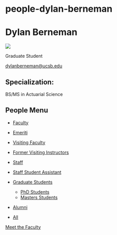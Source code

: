 # people-dylan-berneman

# Dylan Berneman

![](https://www.pstat.ucsb.edu/sites/default/files/styles/people_node/public/people/photo/Dylan%20Benneman_PSTAT_001.jpg?itok=mLWiIrbr)

Graduate Student

[dylanberneman@ucsb.edu](mailto:dylanberneman@ucsb.edu)

## Specialization:

BS/MS in Actuarial Science

## People Menu

- [Faculty](/people/academic "Faculty")
- [Emeriti](/people/emeriti "Emeriti")
- [Visiting Faculty](/people/visiting "Visiting Faculty")
- [Former Visiting Instructors](/people/lecturer "Former Visiting Instructors")
- [Staff](/people/staff)
- [Staff Student Assistant](/people/researcher "Staff Student Assistant")
- [Graduate Students](/people/student "Graduate Students")
  
  - [PhD Students](/people/student/phd "PhD Students")
  - [Masters Students](/people/student/masters "Masters Students")
- [Alumni](/people/alumni)
- [All](/people/all)

[Meet the Faculty](/people/meet-the-faculty)
